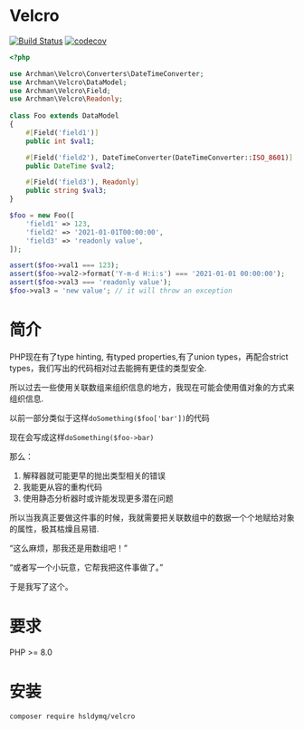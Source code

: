 # Velcro
[![Build Status](https://travis-ci.com/hsldymq/velcro.svg?branch=main)](https://travis-ci.com/hsldymq/velcro)
[![codecov](https://codecov.io/gh/hsldymq/velcro/branch/main/graph/badge.svg?token=73StDTfHBx)](https://codecov.io/gh/hsldymq/velcro)

```php
<?php

use Archman\Velcro\Converters\DateTimeConverter;
use Archman\Velcro\DataModel;
use Archman\Velcro\Field;
use Archman\Velcro\Readonly;
 
class Foo extends DataModel
{
    #[Field('field1')]
    public int $val1;

    #[Field('field2'), DateTimeConverter(DateTimeConverter::ISO_8601)]
    public DateTime $val2;

    #[Field('field3'), Readonly]
    public string $val3;
}

$foo = new Foo([
    'field1' => 123,
    'field2' => '2021-01-01T00:00:00',
    'field3' => 'readonly value',
]);

assert($foo->val1 === 123);
assert($foo->val2->format('Y-m-d H:i:s') === '2021-01-01 00:00:00');
assert($foo->val3 === 'readonly value');
$foo->val3 = 'new value'; // it will throw an exception
```

# 简介
PHP现在有了type hinting, 有typed properties,有了union types，再配合strict types，我们写出的代码相对过去能拥有更佳的类型安全.

所以过去一些使用关联数组来组织信息的地方，我现在可能会使用值对象的方式来组织信息.

以前一部分类似于这样`doSomething($foo['bar'])`的代码

现在会写成这样`doSomething($foo->bar)`

那么：
1. 解释器就可能更早的抛出类型相关的错误
2. 我能更从容的重构代码
3. 使用静态分析器时或许能发现更多潜在问题

所以当我真正要做这件事的时候，我就需要把关联数组中的数据一个个地赋给对象的属性，极其枯燥且易错.

“这么麻烦，那我还是用数组吧！”

“或者写一个小玩意，它帮我把这件事做了。”

于是我写了这个。

# 要求
PHP >= 8.0

# 安装

```bash
composer require hsldymq/velcro
```
